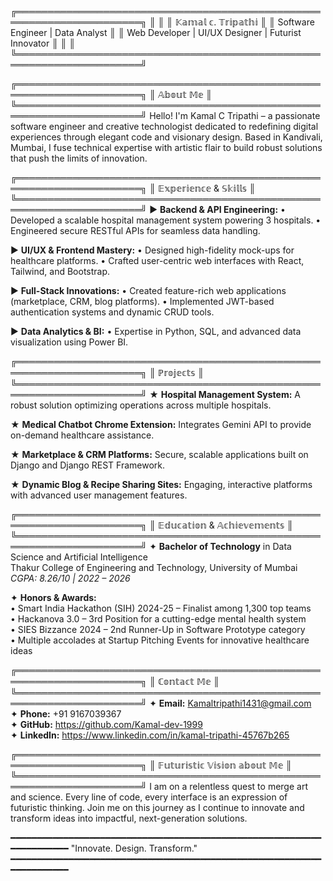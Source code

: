 ╔══════════════════════════════════════════════════════════════════════╗
║                                                                      ║
║                           𝕂𝕒𝕞𝕒𝕝 𝕔. 𝕋𝕣𝕚𝕡𝕒𝕥𝕙𝕚                           ║
║               Software Engineer | Data Analyst                       ║
║         Web Developer | UI/UX Designer | Futurist Innovator             ║
║                                                                      ║
╚══════════════════════════════════════════════════════════════════════╝

╔══════════════════════════════════════════════════════════════════════╗
║                              𝔸𝕓𝕠𝕦𝕥 𝕄𝕖                              ║
╚══════════════════════════════════════════════════════════════════════╝
Hello! I'm Kamal C Tripathi – a passionate software engineer and creative 
technologist dedicated to redefining digital experiences through elegant 
code and visionary design. Based in Kandivali, Mumbai, I fuse technical 
expertise with artistic flair to build robust solutions that push the limits 
of innovation.

╔══════════════════════════════════════════════════════════════════════╗
║                         𝔼𝕩𝕡𝕖𝕣𝕚𝕖𝕟𝕔𝕖 & 𝕊𝕜𝕚𝕝𝕝𝕤                  ║
╚══════════════════════════════════════════════════════════════════════╝
► **Backend & API Engineering:** 
   • Developed a scalable hospital management system powering 3 hospitals.
   • Engineered secure RESTful APIs for seamless data handling.
   
► **UI/UX & Frontend Mastery:** 
   • Designed high-fidelity mock-ups for healthcare platforms.
   • Crafted user-centric web interfaces with React, Tailwind, and Bootstrap.
   
► **Full-Stack Innovations:**
   • Created feature-rich web applications (marketplace, CRM, blog platforms).
   • Implemented JWT-based authentication systems and dynamic CRUD tools.
   
► **Data Analytics & BI:**
   • Expertise in Python, SQL, and advanced data visualization using Power BI.

╔══════════════════════════════════════════════════════════════════════╗
║                             ℙ𝕣𝕠𝕛𝕖𝕔𝕥𝕤                            ║
╚══════════════════════════════════════════════════════════════════════╝
★ **Hospital Management System:** 
  A robust solution optimizing operations across multiple hospitals.

★ **Medical Chatbot Chrome Extension:**
  Integrates Gemini API to provide on-demand healthcare assistance.

★ **Marketplace & CRM Platforms:**
  Secure, scalable applications built on Django and Django REST Framework.

★ **Dynamic Blog & Recipe Sharing Sites:**
  Engaging, interactive platforms with advanced user management features.

╔══════════════════════════════════════════════════════════════════════╗
║                          𝔼𝕕𝕦𝕔𝕒𝕥𝕚𝕠𝕟 & 𝔸𝕔𝕙𝕚𝕖𝕧𝕖𝕞𝕖𝕟𝕥𝕤              ║
╚══════════════════════════════════════════════════════════════════════╝
✦ **Bachelor of Technology** in Data Science and Artificial Intelligence  
   Thakur College of Engineering and Technology, University of Mumbai  
   *CGPA: 8.26/10 | 2022 – 2026*

✦ **Honors & Awards:**  
   • Smart India Hackathon (SIH) 2024-25 – Finalist among 1,300 top teams  
   • Hackanova 3.0 – 3rd Position for a cutting-edge mental health system  
   • SIES Bizzance 2024 – 2nd Runner-Up in Software Prototype category  
   • Multiple accolades at Startup Pitching Events for innovative healthcare ideas

╔══════════════════════════════════════════════════════════════════════╗
║                           ℂ𝕠𝕟𝕥𝕒𝕔𝕥 𝕄𝕖                           ║
╚══════════════════════════════════════════════════════════════════════╝
✦ **Email:**  Kamaltripathi1431@gmail.com  
✦ **Phone:**  +91 9167039367  
✦ **GitHub:**  https://github.com/Kamal-dev-1999  
✦ **LinkedIn:** https://www.linkedin.com/in/kamal-tripathi-45767b265

╔══════════════════════════════════════════════════════════════════════╗
║                  𝔽𝕦𝕥𝕦𝕣𝕚𝕤𝕥𝕚𝕔 𝕍𝕚𝕤𝕚𝕠𝕟 𝕒𝕓𝕠𝕦𝕥 𝕄𝕖                ║
╚══════════════════════════════════════════════════════════════════════╝
I am on a relentless quest to merge art and science. Every line of code, 
every interface is an expression of futuristic thinking. Join me on this 
journey as I continue to innovate and transform ideas into impactful, 
next-generation solutions.

━━━━━━━━━━━━━━━━━━━━━━━━━━━━━━━━━━━━━━━━━━━━━━━━━━━━━━━━━━━━━━━━━━━━━━
           "Innovate. Design. Transform." 
━━━━━━━━━━━━━━━━━━━━━━━━━━━━━━━━━━━━━━━━━━━━━━━━━━━━━━━━━━━━━━━━━━━━━━
